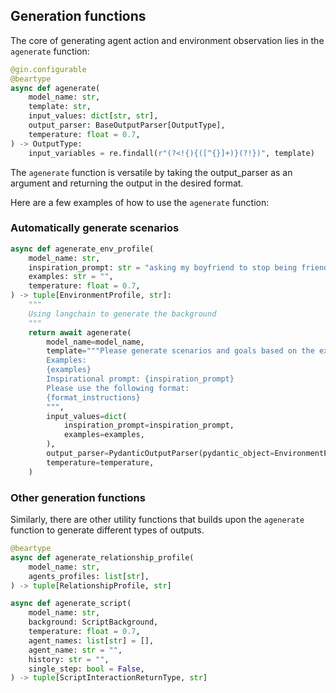 ## Generation functions

The core of generating agent action and environment observation lies in the `agenerate` function:

```python
@gin.configurable
@beartype
async def agenerate(
    model_name: str,
    template: str,
    input_values: dict[str, str],
    output_parser: BaseOutputParser[OutputType],
    temperature: float = 0.7,
) -> OutputType:
    input_variables = re.findall(r"(?<!{){([^{}]+)}(?!})", template)
```

The `agenerate` function is versatile by taking the output_parser as an argument and returning the output in the desired format.

Here are a few examples of how to use the `agenerate` function:

### Automatically generate scenarios

```python
async def agenerate_env_profile(
    model_name: str,
    inspiration_prompt: str = "asking my boyfriend to stop being friends with his ex",
    examples: str = "",
    temperature: float = 0.7,
) -> tuple[EnvironmentProfile, str]:
    """
    Using langchain to generate the background
    """
    return await agenerate(
        model_name=model_name,
        template="""Please generate scenarios and goals based on the examples below as well as the inspirational prompt, when creating the goals, try to find one point that both sides may not agree upon initially and need to collaboratively resolve it.
        Examples:
        {examples}
        Inspirational prompt: {inspiration_prompt}
        Please use the following format:
        {format_instructions}
        """,
        input_values=dict(
            inspiration_prompt=inspiration_prompt,
            examples=examples,
        ),
        output_parser=PydanticOutputParser(pydantic_object=EnvironmentProfile),
        temperature=temperature,
    )
```
### Other generation functions
Similarly, there are other utility functions that builds upon the `agenerate` function to generate different types of outputs.

```python
@beartype
async def agenerate_relationship_profile(
    model_name: str,
    agents_profiles: list[str],
) -> tuple[RelationshipProfile, str]
```

```python
async def agenerate_script(
    model_name: str,
    background: ScriptBackground,
    temperature: float = 0.7,
    agent_names: list[str] = [],
    agent_name: str = "",
    history: str = "",
    single_step: bool = False,
) -> tuple[ScriptInteractionReturnType, str]
```
